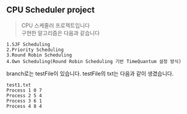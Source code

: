 ## CPU Scheduler project

>CPU 스케줄러 프로젝트입니다  
>구현한 알고리즘은 다음과 같습니다  

```
1.SJF Scheduling  
2.Priority Scheduling  
3.Round Robin Scheduling  
4.Own Scheduling(Round Robin Scheduling 기반 TimeQuantum 설정 방식)  
```


branch로는 testFile이 있습니다. testFile의 txt는 다음과 같이 생겼습니다.

```
test1.txt
Process 1 0 7
Process 2 5 4 
Process 3 6 1 
Process 4 8 4
```


